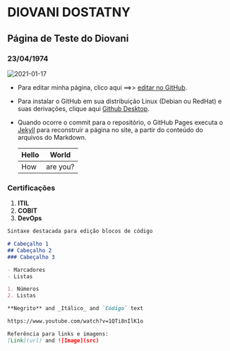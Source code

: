# DIOVANI DOSTATNY
## Página de Teste do Diovani
### 23/04/1974


![2021-01-17](https://user-images.githubusercontent.com/104116142/164909377-cca6cf03-337c-4122-a090-5dd6a7bfd1da.jpg)

- Para editar minha página, clico aqui ==>> [editar no GitHub](https://github.com/diovanidostatny/diovanidostatny.github.io/edit/main/README.md).

- Para instalar o GitHub em sua distribuição Linux (Debian ou RedHat) e suas derivações, clique aqui [Github Desktop](https://www.githubdesktop.com/github-desktop-linux-install/).

- Quando ocorre o commit para o repositório, o GitHub Pages executa o [Jekyll](https://jekyllrb.com/) para reconstruir a página no site, a partir do conteúdo do arquivos do Markdown. 


   | Hello | World |
   |---|---|
   | How | are you? |


### Certificações

1. **ITIL**
2. **COBIT**
3. **DevOps**

```Markdown
Sintaxe destacada para edição blocos de código

# Cabeçalho 1
## Cabeçalho 2
### Cabeçalho 3

- Marcadores
- Listas

1. Números
2. Listas

**Negrito** and _Itálico_ and `Código` text

https://www.youtube.com/watch?v=1QTi8nIlK1o

Referência para links e imagens:
[Link](url) and ![Image](src)
```

